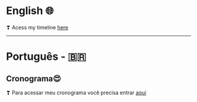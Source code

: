 # English 🌐 #

❣ Acess my timeline [here](https://keeven-cronograma-git-main-progkeeven.vercel.app)

***

# Português - 🇧🇷 #
## Cronograma😍 ##

❣ Para acessar meu cronograma você precisa entrar [aqui](https://keeven-cronograma-git-main-progkeeven.vercel.app/)
